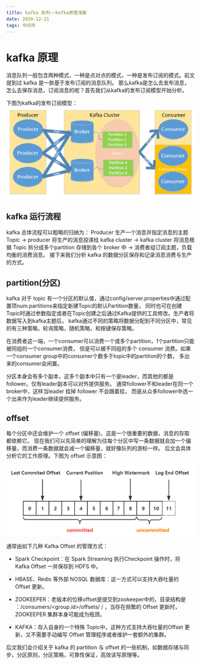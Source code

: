 ```yaml
---
title: kafka 系列——kafka原理浅解
date: 2020-12-21
tags: 中间件
---
```


# kafka 原理

消息队列一般包含两种模式，一种是点对点的模式，一种是发布订阅的模式。前文提到过 kafka 是一款基于发布订阅的消息队列。
那么kafka是怎么去发布消息，怎么去保存消息，订阅消息的呢？首先我们从kafka的发布订阅模型开始分析。
<!--more-->
下图为kafka的发布订阅模型：
![kafka发布订阅模型](https://raw.githubusercontent.com/muggle0/muggle0.github.io/master/kafka%E5%8F%91%E5%B8%83%E8%AE%A2%E9%98%85%E6%A8%A1%E5%9E%8B.png)

## kafka 运行流程

kafka 总体流程可以粗略的归纳为：
Producer 生产一个消息并指定消息的主题 Topic -> producer 将生产的消息投递给 kafka cluster -> kafka cluster 
将消息根据 Topic 拆分成多个partition 存储到各个 broker 中 -> 消费者组订阅主题，负载均衡的消费消息。
接下来我们分析 kafka 的数据分区保存和记录消息消费与生产的方式。

## partition(分区)

kafka 对于 topic 有一个分区的默认值，通过config/server.properties中通过配置项num.partitions来指定新建Topic的默认Partition数量，
同时也可在创建Topic时通过参数指定或者在Topic创建之后通过Kafka提供的工具修改。生产者将数据写入到kafka主题后，
kafka通过不同的策略将数据分配到不同分区中，常见的有三种策略，轮询策略，随机策略，和按键保存策略。

在消费者这一端，一个consumer可以消费一个或多个partition，1个partition只能被同组的一个consumer消费，
但是可以被不同组的多个 consumer 消费。如果一个consumer group中的consumer个数多于topic中的partition的个数，
多出来的consumer会闲置。

分区本身会有多个副本，这多个副本中只有一个是leader，而其他的都是follower。仅有leader副本可以对外提供服务。
通常follower不和leader在同一个broker中，这样当leader 挂掉 follower 不会跟着挂，
而是从众多follower中选一个出来作为leader继续提供服务。

## offset

每个分区中还会维护一个 offset (偏移量)，这是一个很重要的数据，消息的存取都依赖它。
现在我们可以先简单的理解为往每个分区中写一条数据就会加一个偏移量，而消费一条数据就会减一个偏移量，就好像队列的游标一样。
后文会具体分析它的工作原理。下图为 offset 示意图：

![offset](https://raw.githubusercontent.com/muggle0/muggle0.github.io/master/kafka-partition-offset.png)


通常由如下几种 Kafka Offset 的管理方式：

- Spark Checkpoint：在 Spark Streaming 执行Checkpoint 操作时，将 Kafka Offset 一并保存到 HDFS 中。

- HBASE、Redis 等外部 NOSQL 数据库：这一方式可以支持大吞吐量的 Offset 更新。

- ZOOKEEPER：老版本的位移offset是提交到zookeeper中的，目录结构是 ：/consumers/<group.id>/offsets/ <topic>/<partitionId> ，当存在频繁的 Offset 更新时，ZOOKEEPER 集群本身可能成为瓶颈。

- KAFKA：存入自身的一个特殊 Topic中，这种方式支持大吞吐量的Offset 更新，又不需要手动编写 Offset 管理程序或者维护一套额外的集群。


后文我们会介绍关于 kafka 的 partition 与 offset 的一些机制，如数据存储与同步，分区原则，分区策略，可靠性保证，高效读写原理等。

